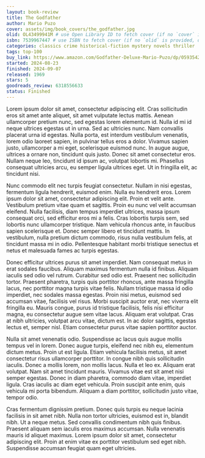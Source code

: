 ```yaml
---
layout: book-review
title: The Godfather
author: Mario Puzo
cover: assets/img/book_covers/the_godfather.jpg
olid: OL43499941M # use Open Library ID to fetch cover (if no `cover` is provided)
isbn: 7539967447 # use ISBN to fetch cover (if no `olid` is provided, dashes are optional)
categories: classics crime historical-fiction mystery novels thriller
tags: top-100
buy_link: https://www.amazon.com/Godfather-Deluxe-Mario-Puzo/dp/0593542592
started: 2024-08-23
finished: 2024-09-07
released: 1969
stars: 5
goodreads_review: 6318556633
status: Finished
---
```


Lorem ipsum dolor sit amet, consectetur adipiscing elit. Cras sollicitudin eros
sit amet ante aliquet, sit amet vulputate lectus mattis. Aenean ullamcorper
pretium nunc, sed egestas lorem elementum id. Nulla id mi id neque ultrices
egestas ut in urna. Sed ac ultricies nunc. Nam convallis placerat urna id
egestas. Nulla porta, est interdum vestibulum venenatis, lorem odio laoreet
sapien, in pulvinar tellus eros a dolor. Vivamus sapien justo, ullamcorper a mi
eget, scelerisque euismod nunc. In augue augue, ultrices a ornare non, tincidunt
quis justo. Donec sit amet consectetur eros. Nullam neque leo, tincidunt id
ipsum ac, volutpat lobortis mi. Phasellus consequat ultricies arcu, eu semper
ligula ultrices eget. Ut in fringilla elit, ac tincidunt nisi.

Nunc commodo elit nec turpis feugiat consectetur. Nullam in nisi egestas,
fermentum ligula hendrerit, euismod enim. Nulla eu hendrerit eros. Lorem ipsum
dolor sit amet, consectetur adipiscing elit. Proin et velit ante. Vestibulum
pretium vitae quam et sagittis. Proin eu nunc vel velit accumsan eleifend. Nulla
facilisis, diam tempus imperdiet ultrices, massa ipsum consequat orci, sed
efficitur eros mi a felis. Cras lobortis turpis sem, sed lobortis nunc
ullamcorper tristique. Nam vehicula rhoncus ante, in faucibus sapien scelerisque
et. Donec semper libero et tincidunt mattis. In vestibulum, nulla pretium dictum
commodo, risus nulla vestibulum felis, at tincidunt massa mi in odio.
Pellentesque habitant morbi tristique senectus et netus et malesuada fames ac
turpis egestas.

Donec efficitur ultrices purus sit amet imperdiet. Nam consequat metus in erat
sodales faucibus. Aliquam maximus fermentum nulla id finibus. Aliquam iaculis
sed odio vel rutrum. Curabitur sed odio est. Praesent nec sollicitudin tortor.
Praesent pharetra, turpis quis porttitor rhoncus, ante massa fringilla lacus,
nec porttitor magna turpis vitae felis. Nullam tristique massa id odio
imperdiet, nec sodales massa egestas. Proin nisi metus, euismod sed accumsan
vitae, facilisis vel risus. Morbi suscipit auctor erat, nec viverra elit
fringilla eu. Mauris congue, purus id tristique facilisis, felis nisi efficitur
magna, eu consectetur augue sem vitae lacus. Aliquam erat volutpat. Cras at nibh
ultricies, volutpat arcu vitae, dictum est. In ac dolor sagittis, egestas lectus
et, semper nisl. Etiam consectetur purus vitae sapien porttitor auctor.

Nulla sit amet venenatis odio. Suspendisse ac lacus quis augue mollis tempus vel
in lorem. Donec augue turpis, eleifend nec nibh eu, elementum dictum metus.
Proin ut est ligula. Etiam vehicula facilisis metus, sit amet consectetur risus
ullamcorper porttitor. In congue nibh quis sollicitudin iaculis. Donec a mollis
lorem, non mollis lacus. Nulla et leo ex. Aliquam erat volutpat. Nam sit amet
tincidunt mauris. Vivamus vitae est sit amet nisi semper egestas. Donec in diam
pharetra, commodo diam vitae, imperdiet ligula. Cras iaculis ac diam eget
vehicula. Proin suscipit ante enim, quis vehicula mi porta bibendum. Aliquam a
diam porttitor, sollicitudin justo vitae, tempor odio.

Cras fermentum dignissim pretium. Donec quis turpis eu neque lacinia facilisis
in sit amet nibh. Nulla non tortor ultricies, euismod est in, blandit nibh. Ut a
neque metus. Sed convallis condimentum nibh quis finibus. Praesent aliquam sem
iaculis eros maximus accumsan. Nulla venenatis mauris id aliquet maximus. Lorem
ipsum dolor sit amet, consectetur adipiscing elit. Proin at enim vitae ex
porttitor vestibulum sed eget nibh. Suspendisse accumsan feugiat quam eget
ultricies.
